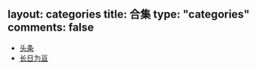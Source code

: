 layout: categories
title: 合集
type: "categories"
comments: false
---

- [头条](/categories/头条/)
- [长日为亘](/categories/长日为亘/)
